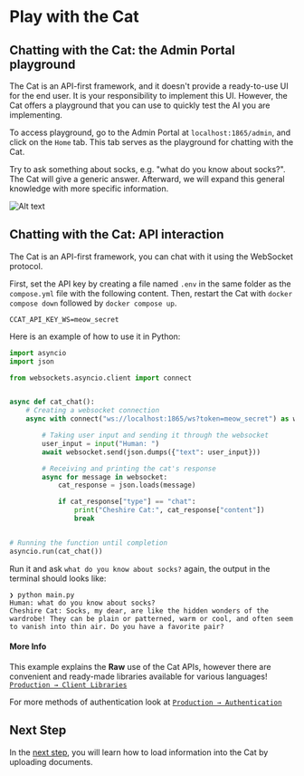 # Play with the Cat

## Chatting with the Cat: the Admin Portal playground

The Cat is an API-first framework, and it doesn't provide a ready-to-use UI for the end user.
It is your responsibility to implement this UI.
However, the Cat offers a playground that you can use to quickly test the AI you are implementing.

To access playground, go to the Admin Portal at `localhost:1865/admin`, and click on the `Home` tab.
This tab serves as the playground for chatting with the Cat.

Try to ask something about socks, e.g. "what do you know about socks?".
The Cat will give a generic answer.
Afterward, we will expand this general knowledge with more specific information.

![Alt text](../assets/img/quickstart/play-with-the-cat/play-with-the-cat.png)



## Chatting with the Cat: API interaction

The Cat is an API-first framework, you can chat with it using the WebSocket protocol.

First, set the API key by creating a file named `.env` in the same folder as the `compose.yml` file with the following content. Then, restart the Cat with `docker compose down` followed by `docker compose up`.
```
CCAT_API_KEY_WS=meow_secret
```

Here is an example of how to use it in Python:

```python
import asyncio
import json

from websockets.asyncio.client import connect


async def cat_chat():
    # Creating a websocket connection
    async with connect("ws://localhost:1865/ws?token=meow_secret") as websocket:

        # Taking user input and sending it through the websocket
        user_input = input("Human: ")
        await websocket.send(json.dumps({"text": user_input}))

        # Receiving and printing the cat's response
        async for message in websocket:
            cat_response = json.loads(message)

            if cat_response["type"] == "chat":
                print("Cheshire Cat:", cat_response["content"])
                break


# Running the function until completion
asyncio.run(cat_chat())
```

Run it and ask `what do you know about socks?` again, the output in the terminal should looks like:

```
❯ python main.py
Human: what do you know about socks?
Cheshire Cat: Socks, my dear, are like the hidden wonders of the wardrobe! They can be plain or patterned, warm or cool, and often seem to vanish into thin air. Do you have a favorite pair?
```

#### More Info

This example explains the **Raw** use of the Cat APIs, however there are convenient and ready-made libraries available for various languages! [`Production → Client Libraries`](../production/network/clients.md)

For more methods of authentication look at [`Production → Authentication`](../production/auth/authentication.md)

## Next Step
In the [next step](./upload-document.md), you will learn how to load information into the Cat by uploading documents.
